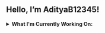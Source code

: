 ## Hello, I’m AdityaB12345!

<details>
  
  **<summary>**
    **What I'm Currently Working On:**
  </summary>
  
  - [XEDEK: eXtensible Electronic DEsign Kit](https://github.com/techieji/xedek) with _@techieji_

</details>


<!---
AdityaB12345/AdityaB12345 is a ✨ special ✨ repository because its `README.md` (this file) appears on your GitHub profile.
You can click the Preview link to take a look at your changes.
--->
